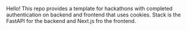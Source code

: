 Hello! This repo provides a template for hackathons with completed authentication on backend and frontend that uses cookies. 
Stack is the FastAPI for the backend and Next.js fro the frontend.